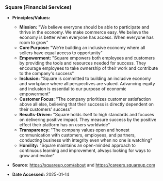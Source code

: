 ### Square (Financial Services)

- **Principles/Values:**
  - **Mission:** "We believe everyone should be able to participate and thrive in the economy. We make commerce easy. We believe the economy is better when everyone has access. When everyone has room to grow"
  - **Core Purpose:** "We're building an inclusive economy where all sellers have equal access to opportunity"
  - **Empowerment:** "Square empowers both employees and customers by providing the tools and resources needed for success. They encourage employees to take ownership of their work and contribute to the company's success"
  - **Inclusion:** "Square is committed to building an inclusive economy and workplace where all perspectives are valued. Advancing equity and inclusion is essential to our purpose of economic empowerment"
  - **Customer Focus:** "The company prioritizes customer satisfaction above all else, believing that their success is directly dependent on their customers' success"
  - **Results-Driven:** "Square holds itself to high standards and focuses on delivering positive impact. They measure success by the positive effect their platform has on users worldwide"
  - **Transparency:** "The company values open and honest communication with customers, employees, and partners, conducting business with integrity even when no one is watching"
  - **Humility:** "Square maintains an open-minded approach to continuous learning and improvement, always looking for ways to grow and evolve"

- **Source:** https://squareup.com/about and https://careers.squareup.com
- **Date Accessed:** 2025-01-14